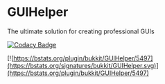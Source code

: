 # GUIHelper
The ultimate solution for creating professional GUIs   

[![Codacy Badge](https://app.codacy.com/project/badge/Grade/ee53a682429d40998cdbe5b45c62702f)](https://www.codacy.com/gh/iGabyTM/GUIHelper/dashboard?utm_source=github.com&amp;utm_medium=referral&amp;utm_content=iGabyTM/GUIHelper&amp;utm_campaign=Badge_Grade)

[![https://bstats.org/plugin/bukkit/GUIHelper/5497](https://bstats.org/signatures/bukkit/GUIHelper.svg)](https://bstats.org/plugin/bukkit/GUIHelper/5497)